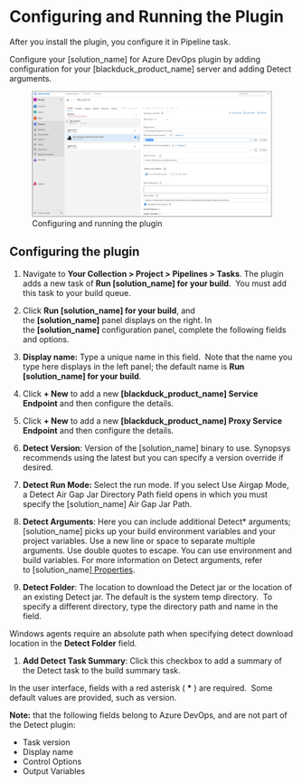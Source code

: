 # Configuring and Running the Plugin
After you install the plugin, you configure it in Pipeline task.

Configure your [solution_name] for Azure DevOps plugin by adding configuration for your [blackduck_product_name] server and adding Detect arguments.

   <figure>
    <img src="../azureplugin/images/configuringplugin.png"
         alt="Configuring plugin">
    <figcaption>Configuring and running the plugin</figcaption>
</figure>

## Configuring the plugin

1. Navigate to **Your Collection > Project > Pipelines > Tasks**. The plugin adds a new task of **Run [solution_name] for your build**. 
   You must add this task to your build queue. 
1. Click **Run [solution_name] for your build**, and the **[solution_name]** panel displays on the right. In the **[solution_name]** configuration panel, complete the following fields and options.
1. **Display name:** Type a unique name in this field.  Note that the name you type here displays in the left panel; the default name is **Run [solution_name] for your build**.
1. Click **+ New** to add a new **[blackduck_product_name] Service Endpoint** and then configure the details.
1. Click **+ New** to add a new **[blackduck_product_name] Proxy Service Endpoint** and then configure the details.
1. **Detect Version**: Version of the [solution_name] binary to use. Synopsys recommends using the latest but you can specify a version override if desired.
1. **Detect Run Mode:** Select the run mode. If you select Use Airgap Mode, a Detect Air Gap Jar Directory Path field opens in which you must specify the [solution_name] Air Gap Jar Path.
1. **Detect Arguments**: Here you can include additional Detect* arguments; [solution_name] picks up your build environment variables and your project variables. Use a new line or space to separate multiple arguments. Use double quotes to escape. You can use environment and build variables.
For more information on Detect arguments, refer to [solution_name][ Properties](../../properties/configuration/overview.md).

1. **Detect Folder**: The location to download the Detect jar or the location of an existing Detect jar. The default is the system temp directory.  To specify a different directory, type the directory path and name in the field.

Windows agents require an absolute path when specifying detect download location in the **Detect Folder** field.

1. **Add Detect Task Summary**: Click this checkbox to add a summary of the Detect task to the build summary task.


In the user interface, fields with a red asterisk ( **\*** ) are required.  Some default values are provided, such as version.

**Note:** that the following fields belong to Azure DevOps, and are not part of the Detect plugin:

- Task version
- Display name
- Control Options
- Output Variables
